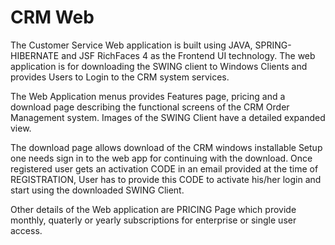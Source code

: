 # CRM Web

The Customer Service Web application is built using JAVA, SPRING-HIBERNATE and JSF RichFaces 4 as the Frontend UI technology. The web application is for downloading the SWING client to Windows Clients and provides Users to Login to the CRM system services. 

The Web Application menus provides  Features page, pricing and a download page describing the functional screens of the CRM  Order Management system. Images of the SWING Client have a detailed expanded view.

The download page allows download of the CRM windows installable Setup one needs sign in to the web app for continuing with the download.  Once registered user gets an activation CODE in an  email provided at the time of REGISTRATION, User has to provide this CODE to activate his/her login and start using the downloaded SWING Client.

Other details of the Web application are PRICING Page which provide monthly, quaterly or yearly subscriptions for enterprise or single user access.
